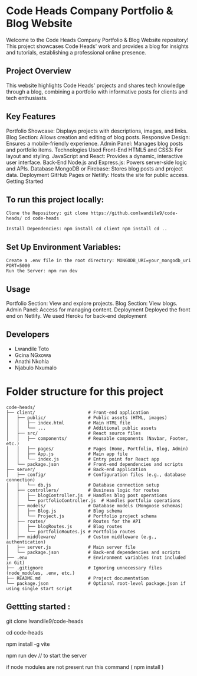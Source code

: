# Code Heads Company Portfolio & Blog Website

Welcome to the Code Heads Company Portfolio & Blog Website repository! This project showcases Code Heads' work and provides a blog for insights and tutorials, establishing a professional online presence.

## Project Overview
This website highlights Code Heads' projects and shares tech knowledge through a blog, combining a portfolio with informative posts for clients and tech enthusiasts.

## Key Features

Portfolio Showcase: Displays projects with descriptions, images, and links.
Blog Section: Allows creation and editing of blog posts.
Responsive Design: Ensures a mobile-friendly experience.
Admin Panel: Manages blog posts and portfolio items.
Technologies Used
Front-End
HTML5 and CSS3: For layout and styling.
JavaScript and React: Provides a dynamic, interactive user interface.
Back-End
Node.js and Express.js: Powers server-side logic and APIs.
Database
MongoDB or Firebase: Stores blog posts and project data.
Deployment
GitHub Pages or Netlify: Hosts the site for public access.
Getting Started

## To run this project locally:

````
Clone the Repository: git clone https://github.comlwandile9/code-heads/ cd code-heads

Install Dependencies: npm install cd client npm install cd ..
````

## Set Up Environment Variables:

````
Create a .env file in the root directory: MONGODB_URI=your_mongodb_uri PORT=5000
Run the Server: npm run dev
````

## Usage

Portfolio Section: View and explore projects.
Blog Section: View blogs.
Admin Panel: Access for managing content.
Deployment
Deployed the front end on Netlify.
We used Heroku for back-end deployment 



## Developers 

- Lwandile Toto
- Gcina NGxowa
- Anathi Nkohla
- Njabulo Nxumalo

# Folder structure for this project 
````
code-heads/
├── client/                    # Front-end application
│   ├── public/                # Public assets (HTML, images)
│   │   ├── index.html         # Main HTML file
│   │   └── ...                # Additional public assets
│   ├── src/                   # React source files
│   │   ├── components/        # Reusable components (Navbar, Footer, etc.)
│   │   ├── pages/             # Pages (Home, Portfolio, Blog, Admin)
│   │   ├── App.js             # Main app file
│   │   └── index.js           # Entry point for React app
│   └── package.json           # Front-end dependencies and scripts
├── server/                    # Back-end application
│   ├── config/                # Configuration files (e.g., database connection)
│   │   └── db.js              # Database connection setup
│   ├── controllers/           # Business logic for routes
│   │   ├── blogController.js  # Handles blog post operations
│   │   └── portfolioController.js  # Handles portfolio operations
│   ├── models/                # Database models (Mongoose schemas)
│   │   ├── Blog.js            # Blog schema
│   │   └── Project.js         # Portfolio project schema
│   ├── routes/                # Routes for the API
│   │   ├── blogRoutes.js      # Blog routes
│   │   └── portfolioRoutes.js # Portfolio routes
│   ├── middleware/            # Custom middleware (e.g., authentication)
│   ├── server.js              # Main server file
│   └── package.json           # Back-end dependencies and scripts
├── .env                       # Environment variables (not included in Git)
├── .gitignore                 # Ignoring unnecessary files (node_modules, .env, etc.)
├── README.md                  # Project documentation
└── package.json               # Optional root-level package.json if using single start script
````


## Gettting started :

git clone lwandile9/code-heads

cd code-heads

npm install -g vite

npm run dev   // to start the server

if node modules are  not present  run this command  ( npm install
)

